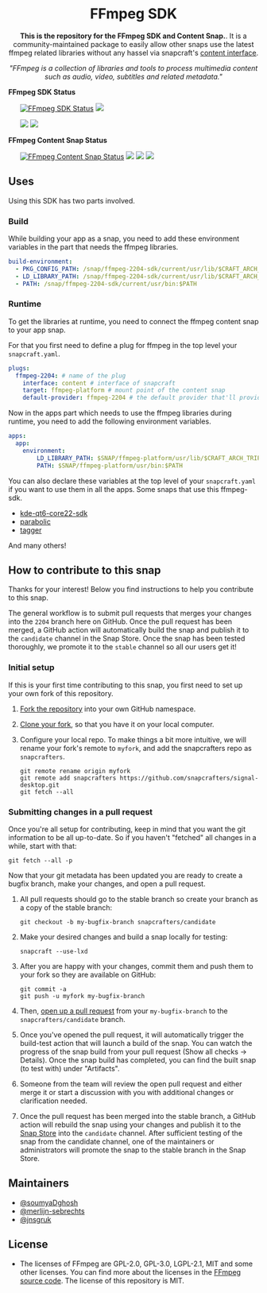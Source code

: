 <h1 align="center">
  FFmpeg SDK
</h1>

<p align="center"><b>This is the repository for the FFmpeg SDK and Content Snap.</b>. It is a community-maintained package to easily allow other snaps use the latest ffmpeg related libraries without any hassel via snapcraft's <a href="https://snapcraft.io/docs/content-interface">content interface</a>.</p>

<p align="center"><i>"FFmpeg is a collection of libraries and tools to process multimedia content such as audio, video, subtitles and related metadata."</i></p>

<b>FFmpeg SDK Status</b>
<ul>
<a href="https://snapcraft.io/ffmpeg-2204-sdk"><img src="https://snapcraft.io/ffmpeg-2204-sdk/badge.svg" alt="FFmpeg SDK Status"></a>
<a href="https://github.com/snapcrafters/ffmpeg-sdk/actions/workflows/update-sdk-snap.yml"><img src="https://github.com/snapcrafters/ffmpeg-sdk/actions/workflows/update-sdk-snap.yml/badge.svg"></a>

<a href="https://github.com/snapcrafters/ffmpeg-sdk/actions/workflows/release-sdk-to-candidate.yaml"><img src="https://github.com/snapcrafters/ffmpeg-sdk/actions/workflows/release-sdk-to-candidate.yml/badge.svg"></a>
<a href="https://github.com/snapcrafters/ffmpeg-sdk/actions/workflows/promote-to-stable.yml"><img src="https://github.com/snapcrafters/ffmpeg-sdk/actions/workflows/promote-to-stable.yml/badge.svg"></a>
</ul>

<b>FFmpeg Content Snap Status</b>
<ul>
<a href="https://snapcraft.io/ffmpeg-2204"><img src="https://snapcraft.io/ffmpeg-2204/badge.svg" alt="FFmpeg Content Snap Status"></a>
<a href="https://github.com/snapcrafters/ffmpeg-sdk/actions/workflows/update-sdk-snap.yml"><img src="https://github.com/snapcrafters/ffmpeg-sdk/actions/workflows/update-sdk-snap.yml/badge.svg"></a>
<a href="https://github.com/snapcrafters/ffmpeg-sdk/actions/workflows/release-content-to-candidate.yaml"><img src="https://github.com/snapcrafters/ffmpeg-sdk/actions/workflows/release-content-to-candidate.yml/badge.svg"></a>
<a href="https://github.com/snapcrafters/ffmpeg-sdk/actions/workflows/promote-to-stable.yml"><img src="https://github.com/snapcrafters/ffmpeg-sdk/actions/workflows/promote-to-stable.yml/badge.svg"></a>
</ul>


## Uses

Using this SDK has two parts involved. 

### Build

While building your app as a snap, you need to add these environment variables in the part that needs the ffmpeg libraries.

```yaml
build-environment:
  - PKG_CONFIG_PATH: /snap/ffmpeg-2204-sdk/current/usr/lib/$CRAFT_ARCH_TRIPLET_BUILD_FOR/pkgconfig
  - LD_LIBRARY_PATH: /snap/ffmpeg-2204-sdk/current/usr/lib/$CRAFT_ARCH_TRIPLET_BUILD_FOR
  - PATH: /snap/ffmpeg-2204-sdk/current/usr/bin:$PATH
```

### Runtime

To get the libraries at runtime, you need to connect the ffmpeg content snap to your app snap.

For that you first need to define a plug for ffmpeg in the top level your `snapcraft.yaml`.
```yaml
plugs:
  ffmpeg-2204: # name of the plug
    interface: content # interface of snapcraft
    target: ffmpeg-platform # mount point of the content snap
    default-provider: ffmpeg-2204 # the default provider that'll provide this library
```
Now in the apps part which needs to use the ffmpeg libraries during runtime, you need to add the following environment variables.

```yaml
apps:
  app:
    environment:
        LD_LIBRARY_PATH: $SNAP/ffmpeg-platform/usr/lib/$CRAFT_ARCH_TRIPLET_BUILD_FOR:$LD_LIBRARY_PATH
        PATH: $SNAP/ffmpeg-platform/usr/bin:$PATH
```
You can also declare these variables at the top level of your `snapcraft.yaml` if you want to use them in all the apps. Some snaps that use this ffmpeg-sdk.

- [kde-qt6-core22-sdk](https://invent.kde.org/neon/snap-packaging/kde-qt6-core-sdk/-/blob/master/snapcraft.yaml?ref_type=heads)
- [parabolic](https://github.com/NickvisionApps/Parabolic/blob/main/snap/snapcraft.yaml)
- [tagger](https://github.com/NickvisionApps/Tagger/blob/main/snap/snapcraft.yaml)

And many others!

## How to contribute to this snap

Thanks for your interest! Below you find instructions to help you contribute to this snap.

The general workflow is to submit pull requests that merges your changes into the `2204` branch here on GitHub. Once the pull request has been merged, a GitHub action will automatically build the snap and publish it to the `candidate` channel in the Snap Store. Once the snap has been tested thoroughly, we promote it to the `stable` channel so all our users get it!

### Initial setup

If this is your first time contributing to this snap, you first need to set up your own fork of this repository.

1. [Fork the repository](https://docs.github.com/en/github/getting-started-with-github/fork-a-repo) into your own GitHub namespace.
2. [Clone your fork](https://git-scm.com/book/en/v2/Git-Basics-Getting-a-Git-Repository), so that you have it on your local computer.
3. Configure your local repo. To make things a bit more intuitive, we will rename your fork's remote to `myfork`, and add the snapcrafters repo as `snapcrafters`.

   ```shell
   git remote rename origin myfork
   git remote add snapcrafters https://github.com/snapcrafters/signal-desktop.git
   git fetch --all
   ```

### Submitting changes in a pull request

Once you're all setup for contributing, keep in mind that you want the git information to be all up-to-date. So if you haven't "fetched" all changes in a while, start with that:

```shell
git fetch --all -p
```

Now that your git metadata has been updated you are ready to create a bugfix branch, make your changes, and open a pull request.

1. All pull requests should go to the stable branch so create your branch as a copy of the stable branch:

   ```shell
   git checkout -b my-bugfix-branch snapcrafters/candidate
   ```

2. Make your desired changes and build a snap locally for testing:

   ```shell
   snapcraft --use-lxd
   ```

3. After you are happy with your changes, commit them and push them to your fork so they are available on GitHub:

   ```shell
   git commit -a
   git push -u myfork my-bugfix-branch
   ```

4. Then, [open up a pull request](https://docs.github.com/en/github/collaborating-with-issues-and-pull-requests/about-pull-requests) from your `my-bugfix-branch` to the `snapcrafters/candidate` branch.
5. Once you've opened the pull request, it will automatically trigger the build-test action that will launch a build of the snap. You can watch the progress of the snap build from your pull request (Show all checks -> Details). Once the snap build has completed, you can find the built snap (to test with) under "Artifacts".
6. Someone from the team will review the open pull request and either merge it or start a discussion with you with additional changes or clarification needed.
7. Once the pull request has been merged into the stable branch, a GitHub action will rebuild the snap using your changes and publish it to the [Snap Store](https://snapcraft.io/signal-desktop) into the `candidate` channel. After sufficient testing of the snap from the candidate channel, one of the maintainers or administrators will promote the snap to the stable branch in the Snap Store.

## Maintainers

- [@soumyaDghosh](https://github.com/soumyaDghosh/)
- [@merlijn-sebrechts](https://github.com/merlijn-sebrechts/)
- [@jnsgruk](https://github.com/jnsgruk/)

## License

- The licenses of FFmpeg are GPL-2.0, GPL-3.0, LGPL-2.1, MIT and some other licenses. You can find more about the licenses in the [FFmpeg source code](https://github.com/FFmpeg/FFmpeg?tab=License-1-ov-file). The license of this repository is MIT.